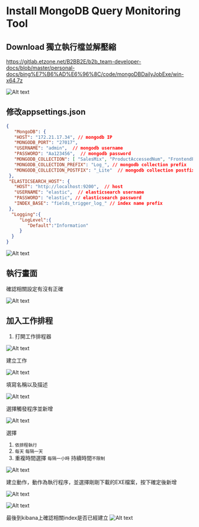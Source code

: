 
# Install MongoDB Query Monitoring Tool

## Download 獨立執行檔並解壓縮

https://gitlab.etzone.net/B2BB2E/b2b_team-developer-docs/blob/master/personal-docs/bing%E7%B6%AD%E6%96%8C/code/mongoDBDailyJobExe/win-x64.7z

![Alt text](images/10.png)


## 修改appsettings.json

```json
{
   "MongoDB": {
   "HOST": "172.21.17.34", // mongodb IP
   "MONGODB_PORT": "27017",
   "USERNAME": "admin",  // mongodb username
   "PASSWORD": "Aa123456",  // mongodb password
   "MONGODB_COLLECTION": [ "SalesMix", "ProductAccessedNum", "FrontendProductCategory", "FrontendProductCategory_SalesMix", "ProductAccessedNum_SKU", "ProductContente", "ProductPicture", "Product", "SalesMix_subChannel" ],  // mongodb 要蒐集的collection name
   "MONGODB_COLLECTION_PREFIX": "Log_", // mongodb collection prefix
   "MONGODB_COLLECTION_POSTFIX": "_Lite"  // mongodb collection postfix
 },
 "ELASTICSEARCH_HOST": {
   "HOST": "http://localhost:9200",  // host
   "USERNAME": "elastic",  // elasticsearch username
   "PASSWORD": "elastic", // elasticsearch password
   "INDEX_BASE": "fields_trigger_log_" // index name prefix
 },
  "Logging":{
     "LogLevel":{
        "Default":"Information"
     }
  }
}
```

![Alt text](images/1.png)

## 執行畫面

確認相關設定有沒有正確

![Alt text](images/11.png)

## 加入工作排程

1. 打開工作排程器

![Alt text](images/2.png)

建立工作

![Alt text](images/3.png)

填寫名稱以及描述

![Alt text](images/4.png)

選擇觸發程序並新增

![Alt text](images/5.png)

選擇 
1. `依排程執行`
2. `每天` `每隔一天`
3. 重複時間選擇 `每隔一小時` 持續時間`不限制`
 
![Alt text](images/6.png)

建立動作，動作為執行程序，並選擇剛剛下載的EXE檔案，按下確定後新增

![Alt text](images/7.png)

![Alt text](images/8.png)


最後到kibana上確認相關index是否已經建立
![Alt text](images/9.png)